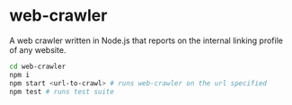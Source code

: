 # web-crawler

A web crawler written in Node.js that reports on the internal linking profile of any website.

```bash
cd web-crawler
npm i
npm start <url-to-crawl> # runs web-crawler on the url specified
npm test # runs test suite
```
